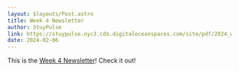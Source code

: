 ```yaml
---
layout: $layouts/Post.astro
title: Week 4 Newsletter
author: StuyPulse
link: https://stuypulse.nyc3.cdn.digitaloceanspaces.com/site/pdf/2024_week4.pdf
date: 2024-02-06
---
```


This is the [Week 4 Newsletter](https://stuypulse.nyc3.cdn.digitaloceanspaces.com/site/pdf/2024_week4.pdf)! Check it out!

